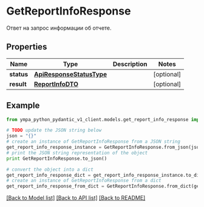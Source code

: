 # GetReportInfoResponse

Ответ на запрос информации об отчете.

## Properties
Name | Type | Description | Notes
------------ | ------------- | ------------- | -------------
**status** | [**ApiResponseStatusType**](ApiResponseStatusType.md) |  | [optional] 
**result** | [**ReportInfoDTO**](ReportInfoDTO.md) |  | [optional] 

## Example

```python
from ympa_python_pydantic_v1_client.models.get_report_info_response import GetReportInfoResponse

# TODO update the JSON string below
json = "{}"
# create an instance of GetReportInfoResponse from a JSON string
get_report_info_response_instance = GetReportInfoResponse.from_json(json)
# print the JSON string representation of the object
print GetReportInfoResponse.to_json()

# convert the object into a dict
get_report_info_response_dict = get_report_info_response_instance.to_dict()
# create an instance of GetReportInfoResponse from a dict
get_report_info_response_from_dict = GetReportInfoResponse.from_dict(get_report_info_response_dict)
```
[[Back to Model list]](../README.md#documentation-for-models) [[Back to API list]](../README.md#documentation-for-api-endpoints) [[Back to README]](../README.md)


